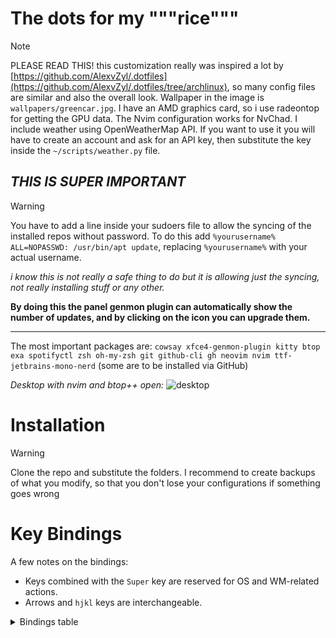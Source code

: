 # The dots for my """rice"""
> [!NOTE]
> PLEASE READ THIS! this customization really was inspired a lot by [https://github.com/AlexvZyl/.dotfiles](https://github.com/AlexvZyl/.dotfiles/tree/archlinux), so many config files are similar and also the overall look. 
> Wallpaper in the image is `wallpapers/greencar.jpg`.
> I have an AMD graphics card, so i use radeontop for getting the GPU data. 
> The Nvim configuration works for NvChad.
> I include weather using OpenWeatherMap API. If you want to use it you will have to create an account and ask for an API key, then substitute the key inside the `~/scripts/weather.py` file.

***THIS IS SUPER IMPORTANT***
----------------------------------------
> [!wARNING]
> You have to add a line inside your sudoers file to allow the syncing of the installed repos without password. 
> To do this add `%yourusername% ALL=NOPASSWD: /usr/bin/apt update`, replacing `%yourusername%` with your actual username.
> 
> *i know this is not really a safe thing to do but it is allowing just the syncing, not really installing stuff or any other.*
>
> **By doing this the panel genmon plugin can automatically show the number of updates, and by clicking on the icon you can upgrade them.**
----------------------------------------

The most important packages are:
`cowsay xfce4-genmon-plugin kitty btop exa spotifyctl zsh oh-my-zsh git github-cli gh neovim nvim ttf-jetbrains-mono-nerd` (some are to be installed via GitHub)

*Desktop with nvim and btop++ open:*
![desktop](https://github.com/user-attachments/assets/dffaf98a-92e1-412e-9e4e-e0c3b8d4e751)


# Installation

> [!wARNING]
> Clone the repo and substitute the folders. I recommend to create backups of what you modify, so that you don't lose your configurations if something goes wrong

# Key Bindings

A few notes on the bindings:

- Keys combined with the `Super` key are reserved for OS and WM-related actions.  
- Arrows and `hjkl` keys are interchangeable.

<details>

<summary>Bindings table</summary>

</br>

|  Binding  |  Action   |
| :-------: | :-------: |
| Super + d | File manager (yazi) |
| Super + t | Terminal |
| Super + n | Neovim |
| Super + b | BTop++ |
| Super + Shift + Arrow | Move window between workspaces |
| Super + Number | Go to workspace |
| Super + w | Web browser |

</details>
